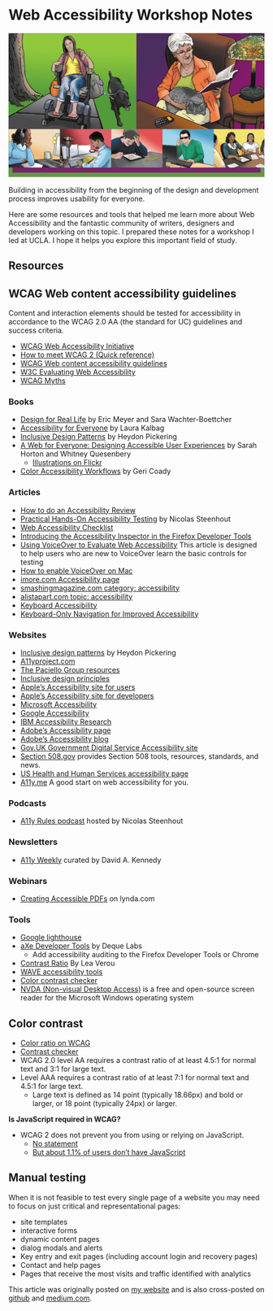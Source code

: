 
# Web Accessibility Workshop Notes

![Illustration of users with variety of disablities](https://github.com/scottgruber/a11y/blob/master/web-accessibility-notes-medium.jpg)

Building in accessibility from the beginning of the design and development process improves usability for everyone.

Here are some resources and tools that helped me learn more about Web Accessibility and the fantastic community of writers, designers and developers working on this topic. I prepared these notes for a workshop I led at UCLA. I hope it helps you explore this important field of study.

## Resources

## WCAG Web content accessibility guidelines 

Content and interaction elements should be tested for accessibility in accordance to the WCAG 2.0 AA (the standard for UC) guidelines and success criteria. 
- [WCAG Web Accessibility Initiative](https://www.w3.org/WAI/)
- [How to meet WCAG 2 (Quick reference)](https://www.w3.org/WAI/WCAG20/quickref/)
- [WCAG Web content accessibility guidelines](https://www.w3.org/TR/WCAG/)
- [W3C Evaluating Web Accessibility](https://www.w3.org/WAI/test-evaluate/)
- [WCAG Myths](https://www.w3.org/WAI/GL/wiki/WCAG_Myths)

### Books
- [Design for Real Life](https://abookapart.com/products/design-for-real-life) by Eric Meyer and Sara Wachter-Boettcher
- [Accessibility for Everyone](https://abookapart.com/products/accessibility-for-everyone) by Laura Kalbag
- [Inclusive Design Patterns](https://shop.smashingmagazine.com/products/inclusive-design-patterns) by Heydon Pickering
- [A Web for Everyone: Designing Accessible User Experiences](https://rosenfeldmedia.com/books/a-web-for-everyone/) by Sarah Horton and Whitney Quesenbery
	- [Illustrations on Flickr](https://www.flickr.com/photos/rosenfeldmedia/sets/72157638911360206/)
- [Color Accessibility Workflows](https://abookapart.com/products/color-accessibility-workflows) by Geri Coady

### Articles
- [How to do an Accessibility Review](https://developers.google.com/web/fundamentals/accessibility/how-to-review)
- [Practical Hands-On Accessibility Testing](https://incl.ca/speaker/practical-hands-accessibility-testing-preparation/) by Nicolas Steenhout
- [Web Accessibility Checklist](https://a11yproject.com/checklist.html)
- [Introducing the Accessibility Inspector in the Firefox Developer Tools](https://www.marcozehe.de/2018/04/11/introducing-the-accessibility-inspector-in-the-firefox-developer-tools/)
- [Using VoiceOver to Evaluate Web Accessibility](https://webaim.org/articles/voiceover/) This article is designed to help users who are new to VoiceOver learn the basic controls for testing 
- [How to enable VoiceOver on Mac](https://www.imore.com/how-enable-voiceover-mac)
- [imore.com Accessibility page](https://www.imore.com/accessibility/home)
- [smashingmagazine.com category: accessibility](https://www.smashingmagazine.com/category/accessibility/)
- [alistapart.com topic: accessibility](https://alistapart.com/topic/accessibility)
- [Keyboard Accessibility](https://webaim.org/techniques/keyboard/)
- [Keyboard-Only Navigation for Improved Accessibility](https://www.nngroup.com/articles/keyboard-accessibility/)

### Websites
- [Inclusive design patterns](https://inclusive-components.design/) by Heydon Pickering
- [A11yproject.com](https://a11yproject.com/)
- [The Paciello Group resources](https://developer.paciellogroup.com/resources/)
- [Inclusive design principles](https://inclusivedesignprinciples.org/)
- [Apple’s Accessibility site for users](https://www.apple.com/accessibility/)
- [Apple’s Accessibility site for developers](https://developer.apple.com/accessibility/)
- [Microsoft Accessibility](https://www.microsoft.com/en-us/accessibility)
- [Google Accessibility](https://www.google.com/accessibility/)
- [IBM Accessibility Research](https://www-03.ibm.com/able/)
- [Adobe’s Accessibility page](https://www.adobe.com/accessibility.html)
- [Adobe’s Accessibility blog](http://blogs.adobe.com/accessibility/)
- [Gov.UK Government Digital Service Accessibility site](https://www.gov.uk/help/accessibility)
- [Section 508.gov](https://www.section508.gov/) provides Section 508 tools, resources, standards, and news.
- [US Health and Human Services accessibility page](https://www.hhs.gov/accessibility.html)
- [A11y.me](https://a11y.me/) A good start on web accessibility for you.

### Podcasts
- [A11y Rules podcast](https://a11yrules.com/) hosted by Nicolas Steenhout

### Newsletters
- [A11y Weekly](https://a11yweekly.com/) curated by David A. Kennedy

### Webinars
- [Creating Accessible PDFs](https://www.lynda.com/Acrobat-tutorials/Creating-Accessible-PDFs/669540-2.html?es_sh=b79e15e3a3caee6673ea262eb4659e22&es_ad=50312) on lynda.com

### Tools
- [Google lighthouse](https://developers.google.com/web/tools/lighthouse/)
- [aXe Developer Tools](https://addons.mozilla.org/en-US/firefox/addon/axe-devtools/?src=collection) by Deque Labs
	- Add accessibility auditing to the Firefox Developer Tools or Chrome
- [Contrast Ratio](http://contrast-ratio.com/) By Lea Verou
- [WAVE accessibility tools](http://wave.webaim.org/)
- [Color contrast checker](https://webaim.org/resources/contrastchecker/)
- [NVDA (Non-visual Desktop Access)](http://www.nvda-project.org/) is a free and open-source screen reader for the Microsoft Windows operating system


## Color contrast
- [Color ratio on WCAG](https://www.w3.org/TR/WCAG/#visual-audio-contrast)
- [Contrast checker](https://webaim.org/resources/contrastchecker/)
- WCAG 2.0 level AA requires a contrast ratio of at least 4.5:1 for normal text and 3:1 for large text. 
- Level AAA requires a contrast ratio of at least 7:1 for normal text and 4.5:1 for large text.
	- Large text is defined as 14 point (typically 18.66px) and bold or larger, or 18 point (typically 24px) or larger.

**Is JavaScript required in WCAG?**
- WCAG 2 does not prevent you from using or relying on JavaScript.
	- [No statement](http://lists.w3.org/Archives/Public/w3c-wai-ig/2012OctDec/0223.html)
	- [But about 1.1% of users don’t have JavaScript](https://stackoverflow.com/questions/21235312/accessibility-and-using-javascript)

## Manual testing
When it is not feasible to test every single page of a website you may need to focus on just critical and representational pages: 
- site templates
- interactive forms
- dynamic content pages
- dialog modals and alerts
- Key entry and exit pages (including account login and recovery pages)
- Contact and help pages
- Pages that receive the most visits and traffic identified with analytics

This article was originally posted on [my website](https://scottgruber.me/articles/web-accessibility-workshop-notes) and is also cross-posted on [github](https://github.com/scottgruber/a11y/blob/master/workshop-notes.md) and [medium.com](https://medium.com/@scottgruber/web-accessibility-workshop-notes-5d832f63fd01).




 
